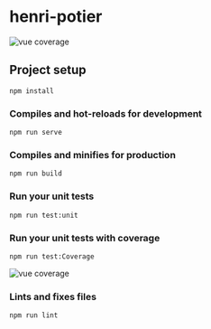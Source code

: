 # henri-potier

![vue coverage](https://drive.google.com/uc?id=12ybM1WJ9uPwPo-bYsFTkVE_jTN-GA1Kt)

## Project setup
```
npm install
```

### Compiles and hot-reloads for development
```
npm run serve
```

### Compiles and minifies for production
```
npm run build
```

### Run your unit tests
```
npm run test:unit
```

### Run your unit tests with coverage
```
npm run test:Coverage
```

![vue coverage](https://user-images.githubusercontent.com/6716617/77235314-f102cf80-6bb4-11ea-8342-a2acf98ec63f.png)

### Lints and fixes files
```
npm run lint
```
